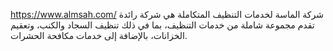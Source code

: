 https://www.almsah.com/
شركة الماسة لخدمات التنظيف المتكاملة هي شركة رائدة تقدم مجموعة شاملة من خدمات التنظيف، بما في ذلك تنظيف السجاد والكنب، وتعقيم الخزانات، بالإضافة إلى خدمات مكافحة الحشرات. 
